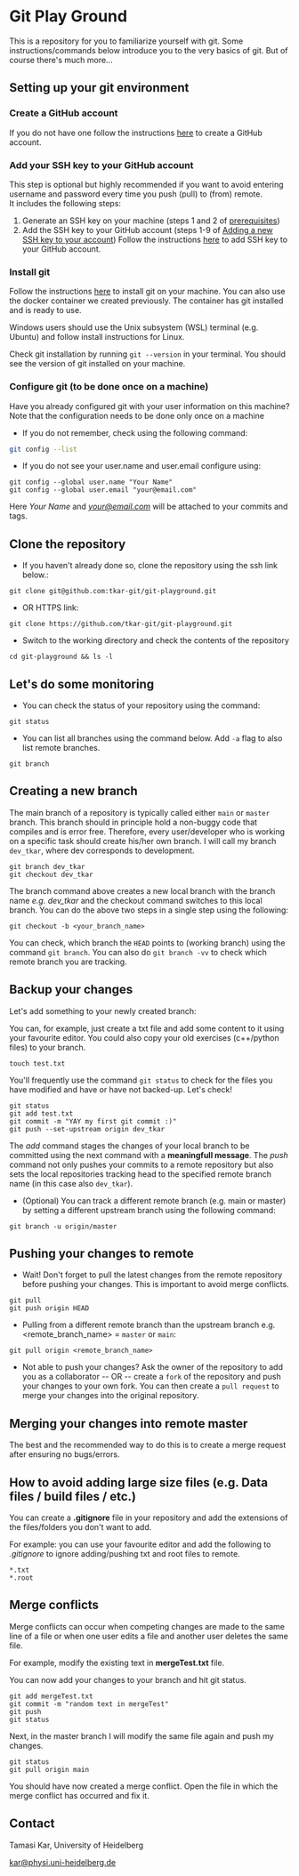 # Git Play Ground

This is a repository for you to familiarize yourself with git. Some instructions/commands below introduce you to the very basics of git. But of course there's much more...
## Setting up your git environment

### Create a GitHub account
If you do not have one follow the instructions [here](https://docs.github.com/en/get-started/start-your-journey/creating-an-account-on-github) to create a GitHub account.

### Add your SSH key to your GitHub account
This step is optional but highly recommended if you want to avoid entering username and password every time you push (pull) to (from) remote.
</br>
It includes the following steps:
1. Generate an SSH key on your machine (steps 1 and 2 of [prerequisites](https://docs.github.com/en/authentication/connecting-to-github-with-ssh/adding-a-new-ssh-key-to-your-github-account?tool=webui#prerequisites))
2. Add the SSH key to your GitHub account (steps 1-9 of [Adding a new SSH key to your account](https://docs.github.com/en/authentication/connecting-to-github-with-ssh/adding-a-new-ssh-key-to-your-github-account?tool=webui#adding-a-new-ssh-key-to-your-account))
Follow the instructions [here](https://docs.github.com/en/authentication/connecting-to-github-with-ssh/adding-a-new-ssh-key-to-your-github-account?tool=webui&platform=linux) to add SSH key to your GitHub account.

### Install git
Follow the instructions [here](https://git-scm.com/book/en/v2/Getting-Started-Installing-Git) to install git on your machine.
You can also use the docker container we created previously. The container has git installed and is ready to use.

Windows users should use the Unix subsystem (WSL) terminal (e.g. Ubuntu) and follow install instructions for Linux.

Check git installation by running `git --version` in your terminal. You should see the version of git installed on your machine.

### Configure git (to be done once on a machine)

Have you already configured git with your user information on this machine?
</br>
Note that the configuration needs to be done only once on a machine

- If you do not remember, check using the following command:

```bash
git config --list
```

- If you do not see your user.name and user.email configure using:

```
git config --global user.name "Your Name"
git config --global user.email "your@email.com"
```

Here *Your Name* and *your@email.com* will be attached to your commits and tags.

## Clone the repository
- If you haven't already done so, clone the repository using the ssh link below.:

```
git clone git@github.com:tkar-git/git-playground.git
```
- OR HTTPS link:
```
git clone https://github.com/tkar-git/git-playground.git
```

- Switch to the working directory and check the contents of the repository
```
cd git-playground && ls -l
```
## Let's do some monitoring
- You can check the status of your repository using the command:

```
git status
```
- You can list all branches using the command below. Add `-a` flag to also list remote branches. 

```
git branch
```
## Creating a new branch

The main branch of a repository is typically called either `main` or `master` branch. This branch should in principle hold a non-buggy code that compiles and is error free.
Therefore, every user/developer who is working on a specific task should create his/her own branch. I will call my branch `dev_tkar`, where dev corresponds to development.

```
git branch dev_tkar
git checkout dev_tkar
```
The branch command above creates a new local branch with the branch name *e.g. dev_tkar* and the checkout command switches to this local branch.
You can do the above two steps in a single step using the following:

```
git checkout -b <your_branch_name>
```

You can check, which branch the `HEAD` points to (working branch) using the command `git branch`. You can also do `git branch -vv` to check which remote branch you are tracking.

## Backup your changes

Let's add something to your newly created branch:

You can, for example, just create a txt file and add some content to it using your favourite editor.
You could also copy your old exercises (c++/python files) to your branch.

```
touch test.txt
```

You'll frequently use the command `git status` to check for the files you have modified and have or have not backed-up. Let's check!

```
git status
git add test.txt
git commit -m "YAY my first git commit :)"
git push --set-upstream origin dev_tkar
```
The *add* command stages the changes of your local branch to be committed using the next command with a **meaningfull message**.
The *push* command not only pushes your commits to a remote repository but also sets the local repositories tracking head to the specified remote branch name (in this case also `dev_tkar`).

- (Optional) You can track a different remote branch (e.g. main or master) by setting a different upstream branch using the following command:

```
git branch -u origin/master
```

## Pushing your changes to remote
- Wait! Don't forget to pull the latest changes from the remote repository before pushing your changes. This is important to avoid merge conflicts.

```
git pull
git push origin HEAD
```

- Pulling from a different remote branch than the upstream branch e.g. <remote_branch_name> = `master` or `main`:

```
git pull origin <remote_branch_name>
```
- Not able to push your changes? Ask the owner of the repository to add you as a collaborator -- OR -- create a `fork` of the repository and push your changes to your own fork. You can then create a `pull request` to merge your changes into the original repository.

## Merging your changes into remote master

The best and the recommended way to do this is to create a merge request after ensuring no bugs/errors.


## How to avoid adding large size files (e.g. Data files / build files / etc.)  

You can create a **.gitignore** file in your repository and add the extensions of the files/folders you don't want to add.

For example: you can use your favourite editor and add the following to *.gitignore* to ignore adding/pushing txt and root files to remote.

```
*.txt
*.root
```

## Merge conflicts

Merge conflicts can occur when competing changes are made to the same line of a file or when one user edits a file and another user deletes the same file.

For example, modify the existing text in **mergeTest.txt** file.

You can now add your changes to your branch and hit git status.

```
git add mergeTest.txt
git commit -m "random text in mergeTest"
git push
git status
```

Next, in the master branch I will modify the same file again and push my changes.

```
git status
git pull origin main
```

You should have now created a merge conflict. Open the file in which the merge conflict has occurred and fix it.

## Contact

Tamasi Kar, University of Heidelberg

kar@physi.uni-heidelberg.de
